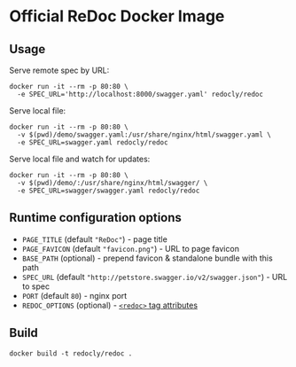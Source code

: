 # Official ReDoc Docker Image

## Usage

Serve remote spec by URL:

    docker run -it --rm -p 80:80 \
      -e SPEC_URL='http://localhost:8000/swagger.yaml' redocly/redoc

Serve local file:

    docker run -it --rm -p 80:80 \
      -v $(pwd)/demo/swagger.yaml:/usr/share/nginx/html/swagger.yaml \
      -e SPEC_URL=swagger.yaml redocly/redoc
      
Serve local file and watch for updates:

    docker run -it --rm -p 80:80 \
      -v $(pwd)/demo/:/usr/share/nginx/html/swagger/ \
      -e SPEC_URL=swagger/swagger.yaml redocly/redoc

## Runtime configuration options

- `PAGE_TITLE` (default `"ReDoc"`) - page title
- `PAGE_FAVICON` (default `"favicon.png"`) - URL to page favicon
- `BASE_PATH` (optional) - prepend favicon & standalone bundle with this path
- `SPEC_URL` (default `"http://petstore.swagger.io/v2/swagger.json"`) - URL to spec
- `PORT` (default `80`) - nginx port
- `REDOC_OPTIONS` (optional) - [`<redoc>` tag attributes](https://github.com/Redocly/redoc#redoc-tag-attributes)

## Build

    docker build -t redocly/redoc .
